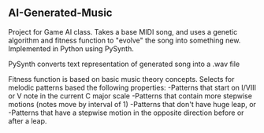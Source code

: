 ## AI-Generated-Music
Project for Game AI class. 
Takes a base MIDI song, and uses a genetic algorithm and fitness function to "evolve" the song into something new. 
Implemented in Python using PySynth.

PySynth converts text representation of generated song into a .wav file

Fitness function is based on basic music theory concepts. 
Selects for melodic patterns based the following properties:
-Patterns that start on I/VIII or V note in the current C major scale
-Patterns that contain more stepwise motions (notes move by interval of 1)
-Patterns that don't have huge leap, or
-Patterns that have a stepwise motion in the opposite direction before or after a leap. 

